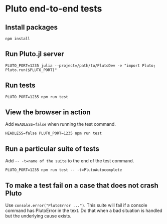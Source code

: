 # Pluto end-to-end tests

## Install packages

`npm install`

## Run Pluto.jl server

`PLUTO_PORT=1235 julia --project=/path/to/PlutoDev -e "import Pluto; Pluto.run($PLUTO_PORT)"`

## Run tests

`PLUTO_PORT=1235 npm run test`

## View the browser in action

Add `HEADLESS=false` when running the test command.

`HEADLESS=false PLUTO_PORT=1235 npm run test`

## Run a particular suite of tests

Add `-- -t=name of the suite` to the end of the test command.

`PLUTO_PORT=1235 npm run test -- -t=PlutoAutocomplete`

## To make a test fail on a case that does not crash Pluto

Use `console.error("PlutoError ...")`. This suite will fail if a console
command has PlutoError in the text. Do that when a bad situation is handled
but the underlying cause exists.
